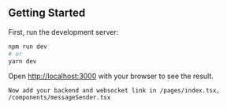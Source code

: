 ## Getting Started

First, run the development server:

```bash
npm run dev
# or
yarn dev
```

Open [http://localhost:3000](http://localhost:3000) with your browser to see the result.

```
Now add your backend and websocket link in /pages/index.tsx, /components/messageSender.tsx
```